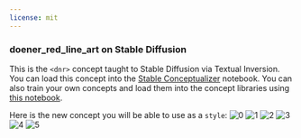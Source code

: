```yaml
---
license: mit
---
```

### doener_red_line_art on Stable Diffusion
This is the `<dnr>` concept taught to Stable Diffusion via Textual Inversion. You can load this concept into the [Stable Conceptualizer](https://colab.research.google.com/github/huggingface/notebooks/blob/main/diffusers/stable_conceptualizer_inference.ipynb) notebook. You can also train your own concepts and load them into the concept libraries using [this notebook](https://colab.research.google.com/github/huggingface/notebooks/blob/main/diffusers/sd_textual_inversion_training.ipynb).

Here is the new concept you will be able to use as a `style`:
![<dnr> 0](https://huggingface.co/sd-concepts-library/doener-red-line-art/resolve/main/concept_images/5.jpeg)
![<dnr> 1](https://huggingface.co/sd-concepts-library/doener-red-line-art/resolve/main/concept_images/3.jpeg)
![<dnr> 2](https://huggingface.co/sd-concepts-library/doener-red-line-art/resolve/main/concept_images/0.jpeg)
![<dnr> 3](https://huggingface.co/sd-concepts-library/doener-red-line-art/resolve/main/concept_images/2.jpeg)
![<dnr> 4](https://huggingface.co/sd-concepts-library/doener-red-line-art/resolve/main/concept_images/1.jpeg)
![<dnr> 5](https://huggingface.co/sd-concepts-library/doener-red-line-art/resolve/main/concept_images/4.jpeg)

